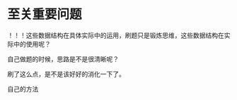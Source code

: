# 至关重要问题

！！！这些数据结构在具体实际中的运用，刷题只是锻炼思维，这些数据结构在实际中的使用呢？

自己做题的时候，思路是不是很清晰呢？

刷了这么点，是不是该好好的消化一下了。

自己的方法
